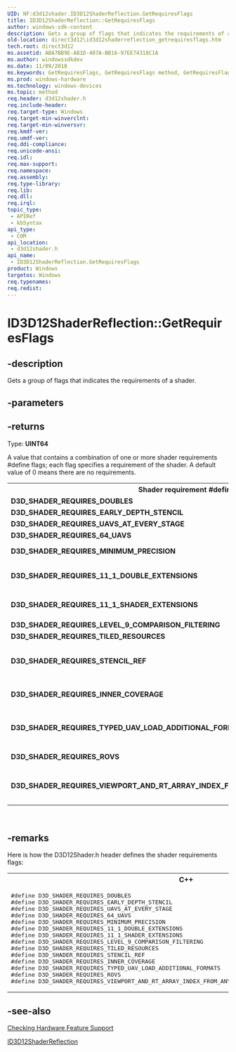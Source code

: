 ```yaml
---
UID: NF:d3d12shader.ID3D12ShaderReflection.GetRequiresFlags
title: ID3D12ShaderReflection::GetRequiresFlags
author: windows-sdk-content
description: Gets a group of flags that indicates the requirements of a shader.
old-location: direct3d12\id3d12shaderreflection_getrequiresflags.htm
tech.root: direct3d12
ms.assetid: ABA7BB9E-AB1D-407A-BB16-97EE74318C1A
ms.author: windowssdkdev
ms.date: 11/09/2018
ms.keywords: GetRequiresFlags, GetRequiresFlags method, GetRequiresFlags method,ID3D12ShaderReflection interface, ID3D12ShaderReflection interface,GetRequiresFlags method, ID3D12ShaderReflection.GetRequiresFlags, ID3D12ShaderReflection::GetRequiresFlags, d3d12shader/ID3D12ShaderReflection::GetRequiresFlags, direct3d12.id3d12shaderreflection_getrequiresflags
ms.prod: windows-hardware
ms.technology: windows-devices
ms.topic: method
req.header: d3d12shader.h
req.include-header: 
req.target-type: Windows
req.target-min-winverclnt: 
req.target-min-winversvr: 
req.kmdf-ver: 
req.umdf-ver: 
req.ddi-compliance: 
req.unicode-ansi: 
req.idl: 
req.max-support: 
req.namespace: 
req.assembly: 
req.type-library: 
req.lib: 
req.dll: 
req.irql: 
topic_type:
 - APIRef
 - kbSyntax
api_type:
 - COM
api_location:
 - d3d12shader.h
api_name:
 - ID3D12ShaderReflection.GetRequiresFlags
product: Windows
targetos: Windows
req.typenames: 
req.redist: 
---
```


# ID3D12ShaderReflection::GetRequiresFlags


## -description


Gets a group of flags that indicates the requirements of a shader.
        


## -parameters






## -returns



Type: <b>UINT64</b>

A value that contains a combination of one or more shader requirements #define flags; each flag specifies a requirement of the shader.
              A default value of 0 means there are no requirements.
            

<table>
<tr>
<th>Shader requirement #define flag</th>
<th>Description</th>
</tr>
<tr>
<td><b>D3D_SHADER_REQUIRES_DOUBLES</b></td>
<td>Shader requires that the graphics driver and hardware support double data type.
                  </td>
</tr>
<tr>
<td><b>D3D_SHADER_REQUIRES_EARLY_DEPTH_STENCIL</b></td>
<td>Shader requires an early depth stencil.
                </td>
</tr>
<tr>
<td><b>D3D_SHADER_REQUIRES_UAVS_AT_EVERY_STAGE</b></td>
<td>Shader requires unordered access views (UAVs) at every pipeline stage.
                </td>
</tr>
<tr>
<td><b>D3D_SHADER_REQUIRES_64_UAVS</b></td>
<td>Shader requires 64 UAVs.
                </td>
</tr>
<tr>
<td><b>D3D_SHADER_REQUIRES_MINIMUM_PRECISION</b></td>
<td>Shader requires the graphics driver and hardware to support minimum precision.
                  For more info, see <a href="https://msdn.microsoft.com/en-us/library/Hh968108(v=VS.85).aspx">Using HLSL minimum precision</a>.
                </td>
</tr>
<tr>
<td><b>D3D_SHADER_REQUIRES_11_1_DOUBLE_EXTENSIONS</b></td>
<td>Shader requires that the graphics driver and hardware support extended doubles instructions.
                  For more info, see the <b>ExtendedDoublesShaderInstructions</b> member of <a href="https://msdn.microsoft.com/en-us/library/Dn770364(v=VS.85).aspx">D3D12_FEATURE_DATA_D3D12_OPTIONS</a>.
                </td>
</tr>
<tr>
<td><b>D3D_SHADER_REQUIRES_11_1_SHADER_EXTENSIONS</b></td>
<td>Shader requires that the graphics driver and hardware support the <a href="https://msdn.microsoft.com/en-us/library/Hh768927(v=VS.85).aspx">msad4</a> intrinsic function in shaders.
                  For more info, see the <b>SAD4ShaderInstructions</b> member of <a href="https://msdn.microsoft.com/en-us/library/Dn770364(v=VS.85).aspx">D3D12_FEATURE_DATA_D3D12_OPTIONS</a>.
                </td>
</tr>
<tr>
<td><b>D3D_SHADER_REQUIRES_LEVEL_9_COMPARISON_FILTERING</b></td>
<td>Shader requires that the graphics driver and hardware support Direct3D 9 shadow support.
                  </td>
</tr>
<tr>
<td><b>D3D_SHADER_REQUIRES_TILED_RESOURCES</b></td>
<td>Shader requires that the graphics driver and hardware support tiled resources.
                  </td>
</tr>
<tr>
<td><b>D3D_SHADER_REQUIRES_STENCIL_REF</b></td>
<td>Shader requires a reference value for depth stencil tests.
                  For more info, see the <b>PSSpecifiedStencilRefSupported</b> member of the <a href="https://msdn.microsoft.com/en-us/library/Dn770364(v=VS.85).aspx">D3D12_FEATURE_DATA_D3D12_OPTIONS</a> structure,
                  and <a href="https://msdn.microsoft.com/en-us/library/Dn903887(v=VS.85).aspx">ID3D12GraphicsCommandList::OMSetStencilRef</a>.
                </td>
</tr>
<tr>
<td><b>D3D_SHADER_REQUIRES_INNER_COVERAGE</b></td>
<td>Shader requires that the graphics driver and hardware support inner coverage.For more info, see the enumeration constants D3D_NAME_INNER_COVERAGE and D3D11_NAME_INNER_COVERAGE in <a href="https://msdn.microsoft.com/en-us/library/Ff728724(v=VS.85).aspx">D3D_NAME</a>.
                </td>
</tr>
<tr>
<td><b>D3D_SHADER_REQUIRES_TYPED_UAV_LOAD_ADDITIONAL_FORMATS</b></td>
<td>Shader requires that the graphics driver and hardware support the loading of additional formats for typed unordered-access views (UAVs).
                  See the <b>TypedUAVLoadAdditionalFormats</b> member of the <a href="https://msdn.microsoft.com/en-us/library/Dn770364(v=VS.85).aspx">D3D12_FEATURE_DATA_D3D12_OPTIONS</a> structure.
                </td>
</tr>
<tr>
<td><b>D3D_SHADER_REQUIRES_ROVS</b></td>
<td>Shader requires that the graphics driver and hardware support rasterizer ordered views (ROVs).
                  See <a href="https://msdn.microsoft.com/D308BF3E-8CBE-4DF0-B020-4D202E858D99">Rasterizer Ordered Views</a>.
                </td>
</tr>
<tr>
<td><b>D3D_SHADER_REQUIRES_VIEWPORT_AND_RT_ARRAY_INDEX_FROM_ANY_SHADER_FEEDING_RASTERIZER</b></td>
<td>Shader requires that the graphics driver and hardware support viewport and render target array index values from any shader-feeding rasterizer.For more info, see the member <b>VPAndRTArrayIndexFromAnyShaderFeedingRasterizerSupportedWithoutGSEmulation</b>of the <a href="https://msdn.microsoft.com/en-us/library/Dn770364(v=VS.85).aspx">D3D12_FEATURE_DATA_D3D12_OPTIONS</a> structure.
                </td>
</tr>
</table>
 




## -remarks



Here is how the D3D12Shader.h header defines the shader requirements flags:
        

<div class="code"><span codelanguage="ManagedCPlusPlus"><table>
<tr>
<th>C++</th>
</tr>
<tr>
<td>
<pre>#define D3D_SHADER_REQUIRES_DOUBLES                                                         0x00000001
#define D3D_SHADER_REQUIRES_EARLY_DEPTH_STENCIL                                             0x00000002
#define D3D_SHADER_REQUIRES_UAVS_AT_EVERY_STAGE                                             0x00000004
#define D3D_SHADER_REQUIRES_64_UAVS                                                         0x00000008
#define D3D_SHADER_REQUIRES_MINIMUM_PRECISION                                               0x00000010
#define D3D_SHADER_REQUIRES_11_1_DOUBLE_EXTENSIONS                                          0x00000020
#define D3D_SHADER_REQUIRES_11_1_SHADER_EXTENSIONS                                          0x00000040
#define D3D_SHADER_REQUIRES_LEVEL_9_COMPARISON_FILTERING                                    0x00000080
#define D3D_SHADER_REQUIRES_TILED_RESOURCES                                                 0x00000100
#define D3D_SHADER_REQUIRES_STENCIL_REF                                                     0x00000200
#define D3D_SHADER_REQUIRES_INNER_COVERAGE                                                  0x00000400
#define D3D_SHADER_REQUIRES_TYPED_UAV_LOAD_ADDITIONAL_FORMATS                               0x00000800
#define D3D_SHADER_REQUIRES_ROVS                                                            0x00001000
#define D3D_SHADER_REQUIRES_VIEWPORT_AND_RT_ARRAY_INDEX_FROM_ANY_SHADER_FEEDING_RASTERIZER  0x00002000
</pre>
</td>
</tr>
</table></span></div>



## -see-also




<a href="https://msdn.microsoft.com/0C40C73E-06F3-41FA-AA27-2C0B730B357B">Checking Hardware Feature Support</a>



<a href="https://msdn.microsoft.com/145F2CCB-C076-42BE-8AF4-74349CDF6B02">ID3D12ShaderReflection</a>
 

 

